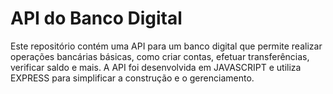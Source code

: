 # API do Banco Digital
Este repositório contém uma API para um banco digital que permite realizar operações bancárias básicas, como criar contas, efetuar transferências, verificar saldo e mais. A API foi desenvolvida em JAVASCRIPT e utiliza EXPRESS para simplificar a construção e o gerenciamento.



